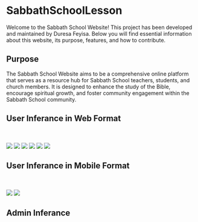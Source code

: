 # SabbathSchoolLesson
Welcome to the Sabbath School Website! This project has been developed and maintained by Duresa Feyisa. Below you will find essential information about this website, its purpose, features, and how to contribute.

## Purpose
The Sabbath School Website aims to be a comprehensive online platform that serves as a resource hub for Sabbath School teachers, students, and church members. It is designed to enhance the study of the Bible, encourage spiritual growth, and foster community engagement within the Sabbath School community.

## User Inferance in Web Format
<br/><br/>
<img src="Screen Shoot/Screenshot from 2023-07-26 10-41-37.png">
<img src="Screen Shoot/Screenshot from 2023-07-26 10-40-26.png">
<img src="Screen Shoot/Screenshot from 2023-07-26 10-41-47.png">
<img src="Screen Shoot/Screenshot from 2023-07-26 10-41-47.png">
<img src="Screen Shoot/Screenshot from 2023-07-26 10-42-57.png">
<img src="Screen Shoot/Screenshot from 2023-07-26 10-44-54.png">
## User Inferance in Mobile Format
<br/><br/>
<img src="Screen Shoot/photo_5_2023-07-26_10-51-35.jpg">
<img src="Screen Shoot/photo_9_2023-07-26_10-51-35.jpg">

## Admin Inferance
<br/><br/>



